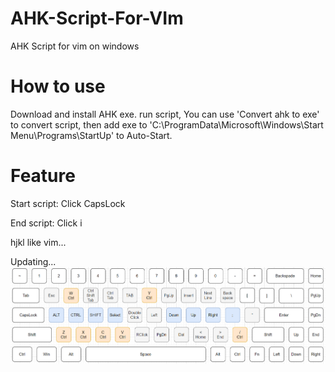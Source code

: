# AHK-Script-For-VIm
AHK Script for vim on windows

# How to use
Download and install AHK exe. run script, You can use 'Convert ahk to exe' to convert script, then add exe to 'C:\ProgramData\Microsoft\Windows\Start Menu\Programs\StartUp' to Auto-Start.

# Feature
Start script: Click CapsLock

End script: Click i

hjkl like vim...

Updating...
![map](.\map.png)

